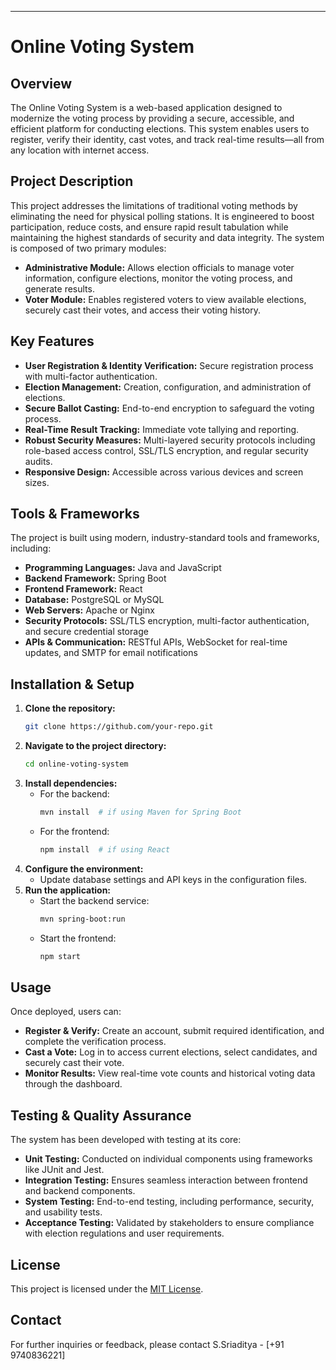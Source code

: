 
---

# Online Voting System

## Overview

The Online Voting System is a web-based application designed to modernize the voting process by providing a secure, accessible, and efficient platform for conducting elections. This system enables users to register, verify their identity, cast votes, and track real-time results—all from any location with internet access.

## Project Description

This project addresses the limitations of traditional voting methods by eliminating the need for physical polling stations. It is engineered to boost participation, reduce costs, and ensure rapid result tabulation while maintaining the highest standards of security and data integrity. The system is composed of two primary modules:

* **Administrative Module:** Allows election officials to manage voter information, configure elections, monitor the voting process, and generate results.
* **Voter Module:** Enables registered voters to view available elections, securely cast their votes, and access their voting history.

## Key Features

* **User Registration & Identity Verification:** Secure registration process with multi-factor authentication.
* **Election Management:** Creation, configuration, and administration of elections.
* **Secure Ballot Casting:** End-to-end encryption to safeguard the voting process.
* **Real-Time Result Tracking:** Immediate vote tallying and reporting.
* **Robust Security Measures:** Multi-layered security protocols including role-based access control, SSL/TLS encryption, and regular security audits.
* **Responsive Design:** Accessible across various devices and screen sizes.

## Tools & Frameworks

The project is built using modern, industry-standard tools and frameworks, including:

* **Programming Languages:** Java and JavaScript
* **Backend Framework:** Spring Boot
* **Frontend Framework:** React
* **Database:** PostgreSQL or MySQL
* **Web Servers:** Apache or Nginx
* **Security Protocols:** SSL/TLS encryption, multi-factor authentication, and secure credential storage
* **APIs & Communication:** RESTful APIs, WebSocket for real-time updates, and SMTP for email notifications

## Installation & Setup

1. **Clone the repository:**
   ```sh
   git clone https://github.com/your-repo.git
   ```
2. **Navigate to the project directory:**
   ```sh
   cd online-voting-system
   ```
3. **Install dependencies:**
   * For the backend:
     ```sh
     mvn install  # if using Maven for Spring Boot
     ```
   * For the frontend:
     ```sh
     npm install  # if using React
     ```
4. **Configure the environment:**
   * Update database settings and API keys in the configuration files.
5. **Run the application:**
   * Start the backend service:
     ```sh
     mvn spring-boot:run
     ```
   * Start the frontend:
     ```sh
     npm start
     ```

## Usage

Once deployed, users can:

* **Register & Verify:** Create an account, submit required identification, and complete the verification process.
* **Cast a Vote:** Log in to access current elections, select candidates, and securely cast their vote.
* **Monitor Results:** View real-time vote counts and historical voting data through the dashboard.

## Testing & Quality Assurance

The system has been developed with testing at its core:

* **Unit Testing:** Conducted on individual components using frameworks like JUnit and Jest.
* **Integration Testing:** Ensures seamless interaction between frontend and backend components.
* **System Testing:** End-to-end testing, including performance, security, and usability tests.
* **Acceptance Testing:** Validated by stakeholders to ensure compliance with election regulations and user requirements.

## License

This project is licensed under the [MIT License](https://chatgpt.com/c/LICENSE).

## Contact

For further inquiries or feedback, please contact S.Sriaditya - [+91 9740836221]
